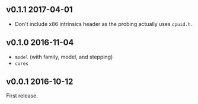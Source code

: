 ## v0.1.1 2017-04-01

* Don't include x86 intrinsics header as the probing actually uses `cpuid.h`.

## v0.1.0 2016-11-04

* `model` (with family, model, and stepping)
* `cores`

## v0.0.1 2016-10-12

First release.
